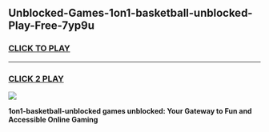 
## Unblocked-Games-1on1-basketball-unblocked-Play-Free-7yp9u
<h3>
<a href="https://premium76.site?title=1on1-basketball-unblocked&ref=23A">CLICK TO PLAY</a></h3>
<hr>

<h3>
<a href="https://premium76.site?title=1on1-basketball-unblocked&ref=23A">CLICK 2 PLAY</a>
  
</h3>

<a href="https://premium76.site?title=1on1-basketball-unblocked&ref=23A"><img src="https://clearcache.store/games.png"></a>


**1on1-basketball-unblocked games unblocked: Your Gateway to Fun and Accessible Online Gaming**
